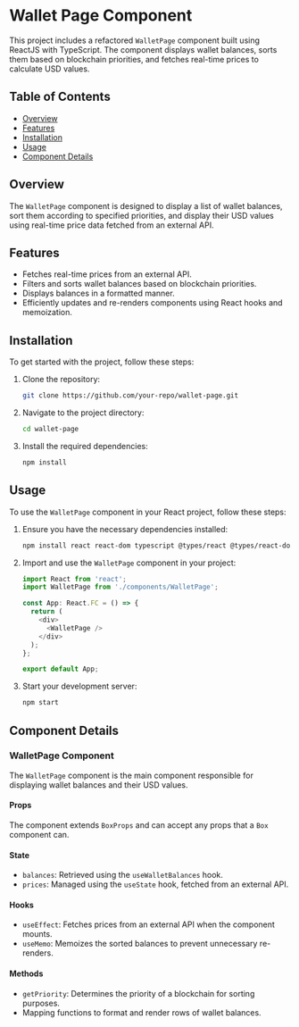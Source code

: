 # Wallet Page Component

This project includes a refactored `WalletPage` component built using ReactJS with TypeScript. The component displays wallet balances, sorts them based on blockchain priorities, and fetches real-time prices to calculate USD values.

## Table of Contents

- [Overview](#overview)
- [Features](#features)
- [Installation](#installation)
- [Usage](#usage)
- [Component Details](#component-details)

## Overview

The `WalletPage` component is designed to display a list of wallet balances, sort them according to specified priorities, and display their USD values using real-time price data fetched from an external API.

## Features

- Fetches real-time prices from an external API.
- Filters and sorts wallet balances based on blockchain priorities.
- Displays balances in a formatted manner.
- Efficiently updates and re-renders components using React hooks and memoization.

## Installation

To get started with the project, follow these steps:

1. Clone the repository:
    ```sh
    git clone https://github.com/your-repo/wallet-page.git
    ```
2. Navigate to the project directory:
    ```sh
    cd wallet-page
    ```
3. Install the required dependencies:
    ```sh
    npm install
    ```

## Usage

To use the `WalletPage` component in your React project, follow these steps:

1. Ensure you have the necessary dependencies installed:
    ```sh
    npm install react react-dom typescript @types/react @types/react-dom
    ```
2. Import and use the `WalletPage` component in your project:
    ```typescript
    import React from 'react';
    import WalletPage from './components/WalletPage';

    const App: React.FC = () => {
      return (
        <div>
          <WalletPage />
        </div>
      );
    };

    export default App;
    ```

3. Start your development server:
    ```sh
    npm start
    ```

## Component Details

### WalletPage Component

The `WalletPage` component is the main component responsible for displaying wallet balances and their USD values.

#### Props

The component extends `BoxProps` and can accept any props that a `Box` component can.

#### State

- `balances`: Retrieved using the `useWalletBalances` hook.
- `prices`: Managed using the `useState` hook, fetched from an external API.

#### Hooks

- `useEffect`: Fetches prices from an external API when the component mounts.
- `useMemo`: Memoizes the sorted balances to prevent unnecessary re-renders.

#### Methods

- `getPriority`: Determines the priority of a blockchain for sorting purposes.
- Mapping functions to format and render rows of wallet balances.


